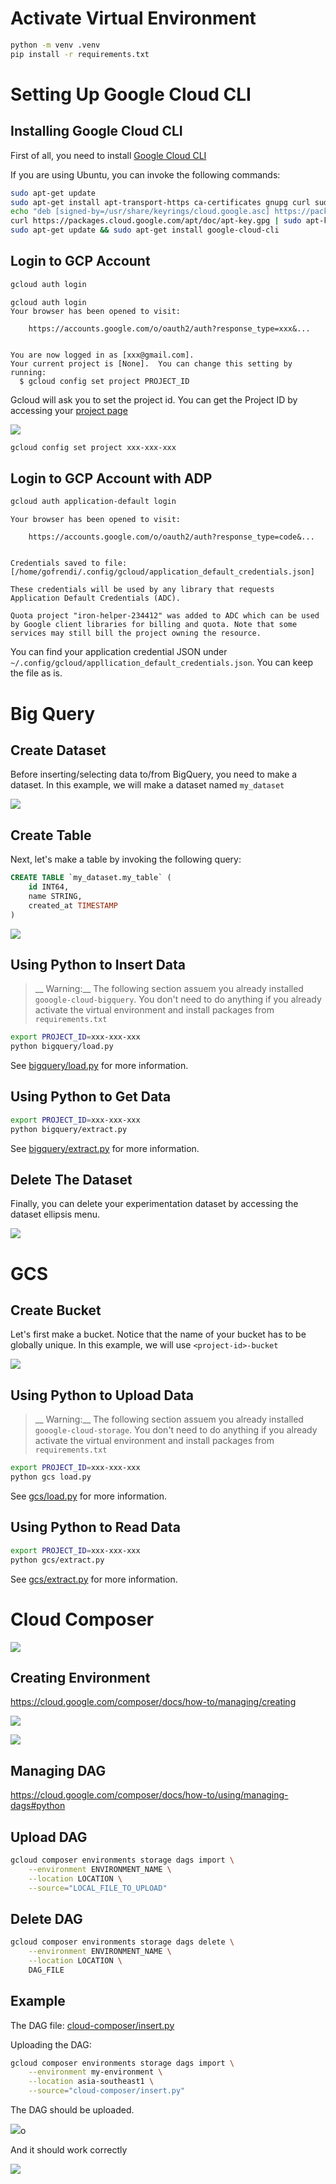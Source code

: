 
# Activate Virtual Environment

```bash
python -m venv .venv
pip install -r requirements.txt
```

# Setting Up Google Cloud CLI

## Installing Google Cloud CLI

First of all, you need to install [Google Cloud CLI](https://cloud.google.com/sdk/docs/install)

If you are using Ubuntu, you can invoke the following commands:

```bash
sudo apt-get update
sudo apt-get install apt-transport-https ca-certificates gnupg curl sudo
echo "deb [signed-by=/usr/share/keyrings/cloud.google.asc] https://packages.cloud.google.com/apt cloud-sdk main" | sudo tee -a /etc/apt/sources.list.d/google-cloud-sdk.list
curl https://packages.cloud.google.com/apt/doc/apt-key.gpg | sudo apt-key --keyring /usr/share/keyrings/cloud.google.gpg add -
sudo apt-get update && sudo apt-get install google-cloud-cli
```

## Login to GCP Account

```bash
gcloud auth login
```

```
gcloud auth login
Your browser has been opened to visit:

    https://accounts.google.com/o/oauth2/auth?response_type=xxx&...


You are now logged in as [xxx@gmail.com].
Your current project is [None].  You can change this setting by running:
  $ gcloud config set project PROJECT_ID
```

Gcloud will ask you to set the project id. You can get the Project ID by accessing your [project page](https://console.cloud.google.com/)

![](./_images/project-id.png)

```bash
gcloud config set project xxx-xxx-xxx
```

## Login to GCP Account with ADP

```bash
gcloud auth application-default login
```

```
Your browser has been opened to visit:

    https://accounts.google.com/o/oauth2/auth?response_type=code&...


Credentials saved to file: [/home/gofrendi/.config/gcloud/application_default_credentials.json]

These credentials will be used by any library that requests Application Default Credentials (ADC).

Quota project "iron-helper-234412" was added to ADC which can be used by Google client libraries for billing and quota. Note that some services may still bill the project owning the resource.
```

You can find your application credential JSON under `~/.config/gcloud/appllication_default_credentials.json`. You can keep the file as is.

# Big Query

## Create Dataset

Before inserting/selecting data to/from BigQuery, you need to make a dataset. In this example, we will make a dataset named `my_dataset`

![](_images/create-dataset.png)

## Create Table

Next, let's make a table by invoking the following query:

```sql
CREATE TABLE `my_dataset.my_table` (
    id INT64,
    name STRING,
    created_at TIMESTAMP
)
```

![](_images/create-table.png)

## Using Python to Insert Data

> __ Warning:__ The following section assuem you already installed `gooogle-cloud-bigquery`. You don't need to do anything if you already activate the virtual environment and install packages from `requirements.txt`

```bash
export PROJECT_ID=xxx-xxx-xxx
python bigquery/load.py
```

See [bigquery/load.py](./bigquery/load.py) for more information.


## Using Python to Get Data

```bash
export PROJECT_ID=xxx-xxx-xxx
python bigquery/extract.py
```

See [bigquery/extract.py](./bigquery/extract.py) for more information.

## Delete The Dataset

Finally, you can delete your experimentation dataset by accessing the dataset ellipsis menu.

![](_images/delete-dataset.png)

# GCS

## Create Bucket

Let's first make a bucket. Notice that the name of your bucket has to be globally unique. In this example, we will use `<project-id>-bucket`

![](_images/create-bucket.png)


## Using Python to Upload Data

> __ Warning:__ The following section assuem you already installed `gooogle-cloud-storage`. You don't need to do anything if you already activate the virtual environment and install packages from `requirements.txt`

```bash
export PROJECT_ID=xxx-xxx-xxx
python gcs load.py
```

See [gcs/load.py](./gcs/load.py) for more information.


## Using Python to Read Data

```bash
export PROJECT_ID=xxx-xxx-xxx
python gcs/extract.py
```

See [gcs/extract.py](./gcs/extract.py) for more information.

# Cloud Composer

![](./_images/cloud-composer.png)

## Creating Environment

https://cloud.google.com/composer/docs/how-to/managing/creating

![](./_images/cloud-composer-create-environment.png)

![](./_images/cloud-composer-setup-environment.png)

## Managing DAG

https://cloud.google.com/composer/docs/how-to/using/managing-dags#python

## Upload DAG

```bash
gcloud composer environments storage dags import \
    --environment ENVIRONMENT_NAME \
    --location LOCATION \
    --source="LOCAL_FILE_TO_UPLOAD"
```

## Delete DAG

```bash
gcloud composer environments storage dags delete \
    --environment ENVIRONMENT_NAME \
    --location LOCATION \
    DAG_FILE
```

## Example

The DAG file: [cloud-composer/insert.py](cloud-composer/insert.py)

Uploading the DAG:

```bash
gcloud composer environments storage dags import \
    --environment my-environment \
    --location asia-southeast1 \
    --source="cloud-composer/insert.py"
```

The DAG should be uploaded.

![](_images/cloud-composer-upload-dag.png)o

And it should work correctly

![](_images/cloud-composer-dag-is-running.png)
